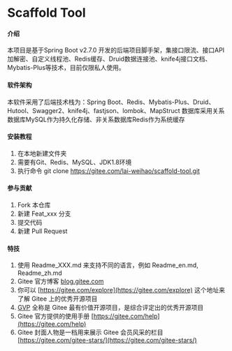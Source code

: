 # Scaffold Tool

#### 介绍
本项目是基于Spring Boot v2.7.0 开发的后端项目脚手架，集接口限流、接口API加解密、自定义线程池、Redis缓存、Druid数据连接池、knife4j接口文档、Mybatis-Plus等技术，目前仅限私人使用。

#### 软件架构
本软件采用了后端技术栈为：Spring Boot、Redis、Mybatis-Plus、Druid、Hutool、Swagger2、knife4j、fastjson、lombok、MapStruct
数据库采用关系数据库MySQL作为持久化存储、非关系数据库Redis作为系统缓存


#### 安装教程

1.  在本地新建文件夹
2.  需要有Git、Redis、MySQL、JDK1.8环境
3.  执行命令 git clone https://gitee.com/lai-weihao/scaffold-tool.git

#### 参与贡献

1.  Fork 本仓库
2.  新建 Feat_xxx 分支
3.  提交代码
4.  新建 Pull Request


#### 特技

1.  使用 Readme\_XXX.md 来支持不同的语言，例如 Readme\_en.md, Readme\_zh.md
2.  Gitee 官方博客 [blog.gitee.com](https://blog.gitee.com)
3.  你可以 [https://gitee.com/explore](https://gitee.com/explore) 这个地址来了解 Gitee 上的优秀开源项目
4.  [GVP](https://gitee.com/gvp) 全称是 Gitee 最有价值开源项目，是综合评定出的优秀开源项目
5.  Gitee 官方提供的使用手册 [https://gitee.com/help](https://gitee.com/help)
6.  Gitee 封面人物是一档用来展示 Gitee 会员风采的栏目 [https://gitee.com/gitee-stars/](https://gitee.com/gitee-stars/)
